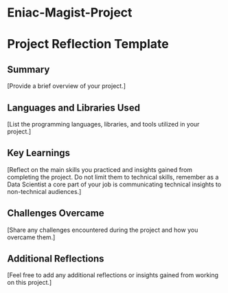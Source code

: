 # Eniac-Magist-Project
# Project Reflection Template 
## Summary 
[Provide a brief overview of your project.] 
## Languages and Libraries Used 
[List the programming languages, libraries, and tools utilized in your project.] 
## Key Learnings 
[Reflect on the main skills you practiced and insights gained from completing the project. Do not limit them to technical skills, remember as a Data Scientist a core part of your job is communicating technical insights to non-technical audiences.] 
## Challenges Overcame 
[Share any challenges encountered during the project and how you overcame them.] 
## Additional Reflections 
[Feel free to add any additional reflections or insights gained from working on this project.]
